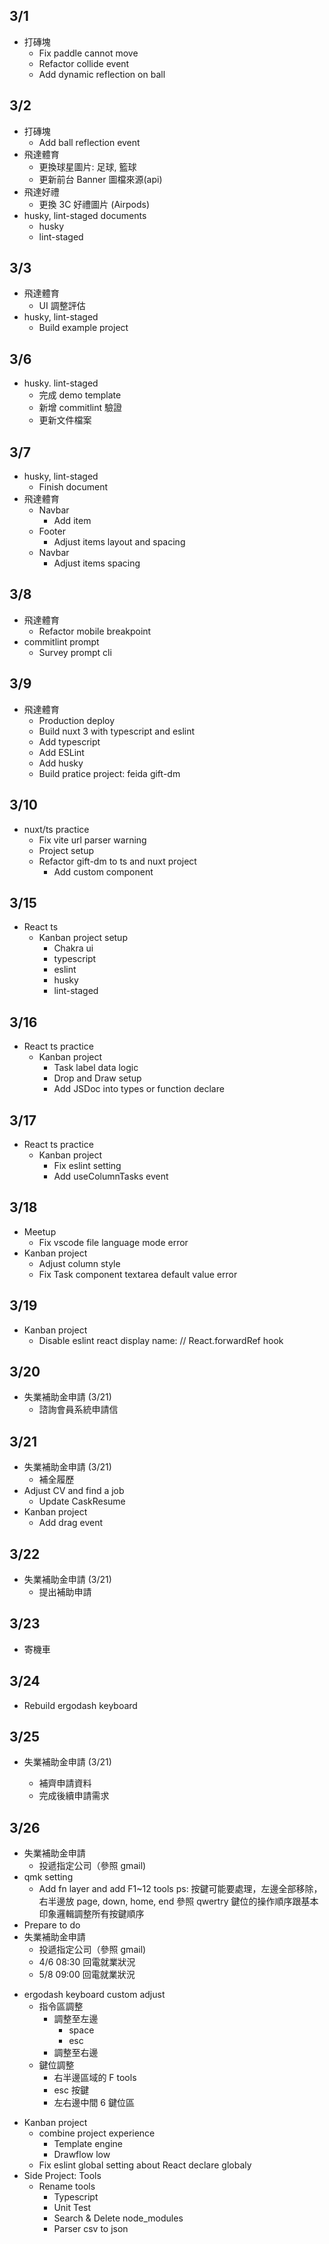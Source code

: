 ## 3/1

- 打磚塊
  - Fix paddle cannot move
  - Refactor collide event
  - Add dynamic reflection on ball

## 3/2

- 打磚塊
  - Add ball reflection event
- 飛達體育
  - 更換球星圖片: 足球, 籃球
  - 更新前台 Banner 圖檔來源(api)
- 飛達好禮
  - 更換 3C 好禮圖片 (Airpods)
- husky, lint-staged documents
  - husky
  - lint-staged

## 3/3

- 飛達體育
  - UI 調整評估
- husky, lint-staged
  - Build example project

## 3/6

- husky. lint-staged
  - 完成 demo template
  - 新增 commitlint 驗證
  - 更新文件檔案

## 3/7

- husky, lint-staged
  - Finish document
- 飛達體育
  - Navbar
    - Add item
  - Footer
    - Adjust items layout and spacing
  - Navbar
    - Adjust items spacing

## 3/8

- 飛達體育
  - Refactor mobile breakpoint
- commitlint prompt
  - Survey prompt cli

## 3/9

- 飛達體育
  - Production deploy
  - Build nuxt 3 with typescript and eslint
  - Add typescript
  - Add ESLint
  - Add husky
  - Build pratice project: feida gift-dm

## 3/10

- nuxt/ts practice
  - Fix vite url parser warning
  - Project setup
  - Refactor gift-dm to ts and nuxt project
    - Add custom component

## 3/15

- React ts
  - Kanban project setup
    - Chakra ui
    - typescript
    - eslint
    - husky
    - lint-staged

## 3/16

- React ts practice
  - Kanban project
    - Task label data logic
    - Drop and Draw setup
    - Add JSDoc into types or function declare

## 3/17

- React ts practice
  - Kanban project
    - Fix eslint setting
    - Add useColumnTasks event

## 3/18

- Meetup
  - Fix vscode file language mode error
- Kanban project
  - Adjust column style
  - Fix Task component textarea default value error

## 3/19

- Kanban project
  - Disable eslint react display name: // React.forwardRef hook

## 3/20

- 失業補助金申請 (3/21)
  - 諮詢會員系統申請信

## 3/21

- 失業補助金申請 (3/21)
  - 補全履歷
- Adjust CV and find a job
  - Update CaskResume
- Kanban project
  - Add drag event

## 3/22

- 失業補助金申請 (3/21)
  - 提出補助申請

## 3/23

- 寄機車

## 3/24

- Rebuild ergodash keyboard

## 3/25

- 失業補助金申請 (3/21)

  - 補齊申請資料
  - 完成後續申請需求

## 3/26

- 失業補助金申請
  - 投遞指定公司（參照 gmail)
- qmk setting
  - Add fn layer and add F1~12 tools
    ps: 按鍵可能要處理，左邊全部移除，右半邊放 page, down, home, end
    參照 qwertry 鍵位的操作順序跟基本印象邏輯調整所有按鍵順序
- Prepare to do
- 失業補助金申請
  - 投遞指定公司（參照 gmail)
  - 4/6 08:30 回電就業狀況
  - 5/8 09:00 回電就業狀況

* ergodash keyboard custom adjust
  - 指令區調整
    - 調整至左邊
      - space
      - esc
    - 調整至右邊
  - 鍵位調整
    - 右半邊區域的 F tools
    - esc 按鍵
    - 左右邊中間 6 鍵位區

- Kanban project
  - combine project experience
    - Template engine
    - Drawflow low
  - Fix eslint global setting about React declare globaly
- Side Project: Tools
  - Rename tools
    - Typescript
    - Unit Test
    - Search & Delete node_modules
    - Parser csv to json
